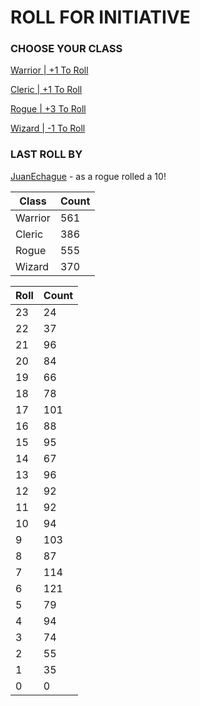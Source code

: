 # ROLL FOR INITIATIVE
### CHOOSE YOUR CLASS

[Warrior | +1 To Roll](https://github.com/benjaminsampica/benjaminsampica/issues/new?title=roll%7Cwarrior&body=Just+click+%27Submit+new+issue%27.)

[Cleric | +1 To Roll](https://github.com/benjaminsampica/benjaminsampica/issues/new?title=roll%7Ccleric&body=Just+click+%27Submit+new+issue%27.)

[Rogue | +3 To Roll](https://github.com/benjaminsampica/benjaminsampica/issues/new?title=roll%7Crogue&body=Just+click+%27Submit+new+issue%27.)

[Wizard | -1 To Roll](https://github.com/benjaminsampica/benjaminsampica/issues/new?title=roll%7Cwizard&body=Just+click+%27Submit+new+issue%27.)
### LAST ROLL BY
[JuanEchague](https://www.github.com/JuanEchague) - as a rogue rolled a 10!

|Class|Count|
|-|-|
|Warrior|561|
|Cleric|386|
|Rogue|555|
|Wizard|370|

|Roll|Count|
|-|-|
|23|24
|22|37
|21|96
|20|84
|19|66
|18|78
|17|101
|16|88
|15|95
|14|67
|13|96
|12|92
|11|92
|10|94
|9|103
|8|87
|7|114
|6|121
|5|79
|4|94
|3|74
|2|55
|1|35
|0|0
